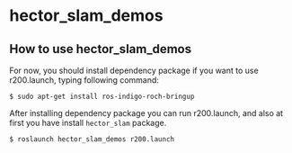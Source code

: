 # hector_slam_demos

## How to use hector_slam_demos
For now, you should install dependency package if you want to use r200.launch, typing following command:

``` $ sudo apt-get install ros-indigo-roch-bringup ```

After installing dependency package you can run r200.launch, and also at first you have install ```hector_slam``` package.

``` $ roslaunch hector_slam_demos r200.launch ```
